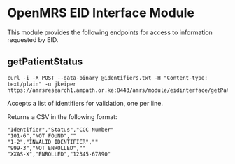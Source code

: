 OpenMRS EID Interface Module
===========================

This module provides the following endpoints for access to information requested by EID.

getPatientStatus
----------------
```
curl -i -X POST --data-binary @identifiers.txt -H "Content-type: text/plain" -u jkeiper https://amrsresearch1.ampath.or.ke:8443/amrs/module/eidinterface/getPatientStatus.htm
```

Accepts a list of identifiers for validation, one per line.


Returns a CSV in the following format:

```
"Identifier","Status","CCC Number"
"101-6","NOT FOUND",""
"1-2","INVALID IDENTIFIER",""
"999-3","NOT ENROLLED",""
"XXAS-X","ENROLLED","12345-67890"
```
